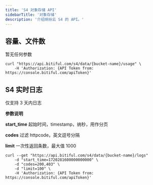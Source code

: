 ```yaml
---
title: 'S4 对象存储 API'
sidebarTitle: '对象存储'
description: '介绍缤纷云 S4 的 API。'
---
```


## 容量、文件数
暂无任何参数

```shell
curl "https://api.bitiful.com/s4/data/{bucket-name}/usage" \
    -H 'Authorization: {API Token from: https://console.bitiful.com/apiToken}'
```

## S4 实时日志
仅支持 3 天内日志

<Tip>

**参数说明**

**start_time**   起始时间，timestamp，纳秒，用作分页

**codes**        过滤 httpcode，英文逗号分隔

**limit**        一次性返回条数，最大值 1000

</Tip>

```shell
curl --get "https://api.bitiful.com/s4/data/{bucket-name}/logs"
    -d "start_time=1720281600000000000" \
    -d "codes=200,403" \
    -d "limit=100" \
    -H 'Authorization: {API Token from: https://console.bitiful.com/apiToken}'
```